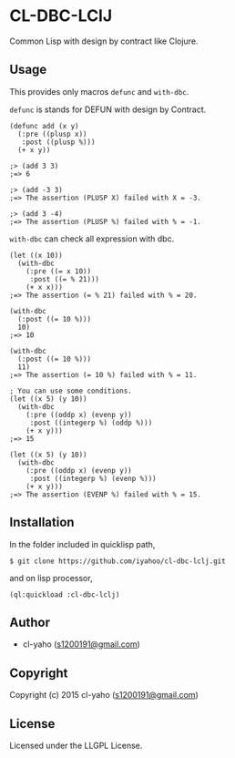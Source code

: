 # CL-DBC-LClJ

Common Lisp with design by contract like Clojure.

## Usage

This provides only macros `defunc` and `with-dbc`.

`defunc` is stands for DEFUN with design by Contract.

```Lisp
(defunc add (x y)
  (:pre ((plusp x))
   :post ((plusp %)))
  (+ x y))

;> (add 3 3)
;=> 6

;> (add -3 3)
;=> The assertion (PLUSP X) failed with X = -3.

;> (add 3 -4)
;=> The assertion (PLUSP %) failed with % = -1.
```

`with-dbc` can check all expression with dbc.

```Lisp
(let ((x 10))
  (with-dbc
    (:pre ((= x 10))
     :post ((= % 21)))
    (+ x x)))
;=> The assertion (= % 21) failed with % = 20.

(with-dbc
  (:post ((= 10 %)))
  10)
;=> 10

(with-dbc
  (:post ((= 10 %)))
  11)
;=> The assertion (= 10 %) failed with % = 11.

; You can use some conditions.
(let ((x 5) (y 10))
  (with-dbc
    (:pre ((oddp x) (evenp y))
     :post ((integerp %) (oddp %)))
    (+ x y)))
;=> 15

(let ((x 5) (y 10))
  (with-dbc
    (:pre ((oddp x) (evenp y))
     :post ((integerp %) (evenp %)))
    (+ x y)))
;=> The assertion (EVENP %) failed with % = 15.
```

## Installation
In the folder included in quicklisp path,

`$ git clone https://github.com/iyahoo/cl-dbc-lclj.git`

and on lisp processor,

```Lisp
(ql:quickload :cl-dbc-lclj)
```

## Author

* cl-yaho (s1200191@gmail.com)

## Copyright

Copyright (c) 2015 cl-yaho (s1200191@gmail.com)

## License

Licensed under the LLGPL License.
